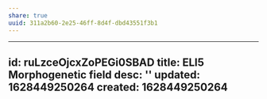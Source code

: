 ```yaml
---
share: true
uuid: 311a2b60-2e25-46ff-8d4f-dbd43551f3b1
---
```

---
id: ruLzceOjcxZoPEGi0SBAD
title: ELI5 Morphogenetic field
desc: ''
updated: 1628449250264
created: 1628449250264
---

